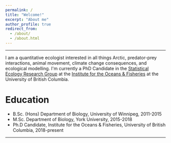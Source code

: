 ```yaml
---
permalink: /
title: "Welcome!"
excerpt: "About me"
author_profile: true
redirect_from: 
  - /about/
  - /about.html
---
```

------
I am a quantitative ecologist interested in all things Arctic, predator-prey interactions, animal movement, climate change consequences, and ecological modelling. I'm currently a PhD Candidate in the [Statistical Ecology Research Group](http://statisticalecology.weebly.com) at the [Institute for the Oceans & Fisheries](http://oceans.ubc.ca) at the University of British Columbia. 

Education
======
* B.Sc. (Hons) Department of Biology, University of Winnipeg, 2011-2015
* M.Sc. Department of Biology, York University, 2015-2018
* Ph.D Candidate, Institute for the Oceans & Fisheries, University of British Columbia, 2018-present

---

